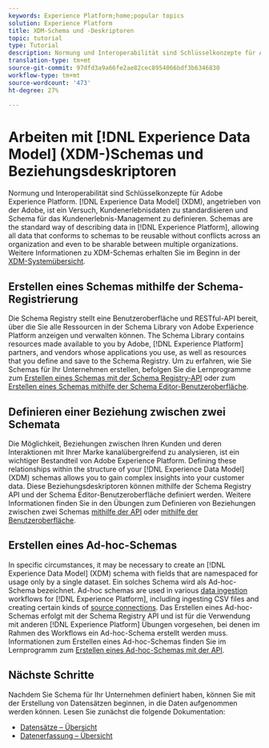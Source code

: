 ```yaml
---
keywords: Experience Platform;home;popular topics
solution: Experience Platform
title: XDM-Schema und -Deskriptoren
topic: tutorial
type: Tutorial
description: Normung und Interoperabilität sind Schlüsselkonzepte für Adobe Experience Platform. Das von Adobe unterstützte Experience-Datenmodell (XDM) ist ein Versuch, Kundenerlebnisdaten zu standardisieren und Schemas für das Customer Experience Management zu definieren. Schemas sind die Standardmethode zur Beschreibung von Daten in der Experience Platform, so dass alle Daten, die mit Schemas konform sind, ohne Konflikte innerhalb einer Organisation wiederverwendbar sind und sogar zwischen mehreren Organisationen geteilt werden können.
translation-type: tm+mt
source-git-commit: 97dfd3a9a66fe2ae82cec8954066bdf3b6346830
workflow-type: tm+mt
source-wordcount: '473'
ht-degree: 27%

---
```



# Arbeiten mit [!DNL Experience Data Model] (XDM-)Schemas und Beziehungsdeskriptoren

Normung und Interoperabilität sind Schlüsselkonzepte für Adobe Experience Platform. [!DNL Experience Data Model] (XDM), angetrieben von der Adobe, ist ein Versuch, Kundenerlebnisdaten zu standardisieren und Schema für das Kundenerlebnis-Management zu definieren. Schemas are the standard way of describing data in [!DNL Experience Platform], allowing all data that conforms to schemas to be reusable without conflicts across an organization and even to be sharable between multiple organizations. Weitere Informationen zu XDM-Schemas erhalten Sie im Beginn in der [XDM-Systemübersicht](../xdm/home.md).

## Erstellen eines Schemas mithilfe der Schema-Registrierung

Die Schema Registry stellt eine Benutzeroberfläche und RESTful-API bereit, über die Sie alle Ressourcen in der Schema Library von Adobe Experience Platform anzeigen und verwalten können. The Schema Library contains resources made available to you by Adobe, [!DNL Experience Platform] partners, and vendors whose applications you use, as well as resources that you define and save to the Schema Registry. Um zu erfahren, wie Sie Schemas für Ihr Unternehmen erstellen, befolgen Sie die Lernprogramme zum [Erstellen eines Schemas mit der Schema Registry-API](../xdm/tutorials/create-schema-api.md) oder zum [Erstellen eines Schemas mithilfe der Schema Editor-Benutzeroberfläche](../xdm/tutorials/create-schema-ui.md).

## Definieren einer Beziehung zwischen zwei Schemata

Die Möglichkeit, Beziehungen zwischen Ihren Kunden und deren Interaktionen mit Ihrer Marke kanalübergreifend zu analysieren, ist ein wichtiger Bestandteil von Adobe Experience Platform. Defining these relationships within the structure of your [!DNL Experience Data Model] (XDM) schemas allows you to gain complex insights into your customer data. Diese Beziehungsdeskriptoren können mithilfe der Schema Registry API und der Schema Editor-Benutzeroberfläche definiert werden. Weitere Informationen finden Sie in den Übungen zum Definieren von Beziehungen zwischen zwei Schemas [mithilfe der API](../xdm/tutorials/relationship-api.md) oder [mithilfe der Benutzeroberfläche](../xdm/tutorials/relationship-ui.md).

## Erstellen eines Ad-hoc-Schemas

In specific circumstances, it may be necessary to create an [!DNL Experience Data Model] (XDM) schema with fields that are namespaced for usage only by a single dataset. Ein solches Schema wird als Ad-hoc-Schema bezeichnet. Ad-hoc schemas are used in various [data ingestion](../ingestion/home.md) workflows for [!DNL Experience Platform], including ingesting CSV files and creating certain kinds of [source connections](../sources/home.md). Das Erstellen eines Ad-hoc-Schemas erfolgt mit der Schema Registry API und ist für die Verwendung mit anderen [!DNL Experience Platform] Übungen vorgesehen, bei denen im Rahmen des Workflows ein Ad-hoc-Schema erstellt werden muss. Informationen zum Erstellen eines Ad-hoc-Schemas finden Sie im Lernprogramm zum [Erstellen eines Ad-hoc-Schemas mit der API](../xdm/tutorials/ad-hoc.md).

## Nächste Schritte

Nachdem Sie Schema für Ihr Unternehmen definiert haben, können Sie mit der Erstellung von Datensätzen beginnen, in die Daten aufgenommen werden können. Lesen Sie zunächst die folgende Dokumentation:

* [Datensätze – Übersicht](../catalog/datasets/overview.md)
* [Datenerfassung – Übersicht](../ingestion/home.md)
